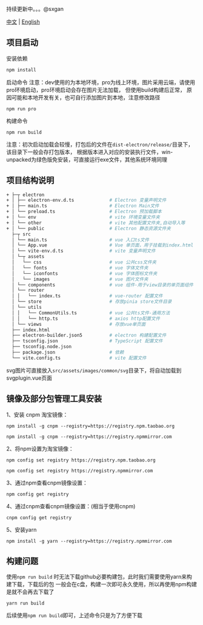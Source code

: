 持续更新中。。。@sxgan

[中文](README.md) | [English](README.en.md)

## 项目启动

安装依赖

```sh
npm install
```
启动命令
注意：dev使用的为本地环境，pro为线上环境，图片采用云端，请使用pro环境启动，pro环境启动会存在图片无法加载，
但使用build构建后正常， 原因可能和本地开发有关，也可自行添加图片到本地，注意修改路径
```shell
npm run pro
```
构建命令
```shell
npm run build
```
注意：初次启动加载会较慢，打包后的文件在`dist-electron/release/`目录下，该目录下一般会存打包版本，
根据版本进入对应的安装执行文件，win-unpacked为绿色版免安装，可直接运行exe文件，其他系统环境同理

## 项目结构说明
```sh
+ ├─┬ electron
+ │ ├── electron-env.d.ts             # Electron 变量声明文件   
+ │ ├── main.ts                       # Electron Main文件  
+ │ └── preload.ts                    # Electron 预加载脚本
+ │ └── env                           # vite 环境变量文件夹
+ │ └── other                         # vite 其他配置文件夹,自动导入等
+ │ └── public                        # Electron 静态资源文件夹
  ├─┬ src
  │ └── main.ts                       # vue 入口ts文件
  │ └── App.vue                       # Vue 单页面，用于挂载到index.html
  │ └── vite-env.d.ts                 # vite 变量声明文件
  │ └─┬ assets
  │   └── css                         # vue 公共css文件夹
  │   └── fonts                       # vue 字体文件夹
  │   └── iconfonts                   # vue 字体图标文件夹
  │   └── images                      # vue 图片文件夹
  │ └── components                    # vue 组件-用于view目录的单页面组件
  │ └── router                        
  │ │   └── index.ts                  # vue-router 配置文件
  │ └── store                         # 存放pinia store文件目录
  │ └── utils                         
  │ │   └── CommonUtils.ts            # vue 公共ts文件-通用方法
  │ │   └── http.ts                   # axios http配置文件
  │ └── views                         # 存放vue单页面
  ├── index.html
  ├── electron-builder.json5          # electron 构建配置文件
  ├── tsconfig.json                   # TypeScript 配置文件
  ├── tsconfig.node.json
  ├── package.json                    # 依赖
  └── vite.config.ts                  # vite 配置文件
```
svg图片可直接放入`src/assets/images/common/svg`目录下，将自动加载到svgplugin.vue页面
## 镜像及部分包管理工具安装

1、安装 cnpm 淘宝镜像：
```shell
npm install -g cnpm --registry=https://registry.npm.taobao.org

npm install -g cnpm --registry=https://registry.npmmirror.com
```
2、将npm设置为淘宝镜像：
```shell
npm config set registry https://registry.npm.taobao.org

npm config set registry https://registry.npmmirror.com
```
3、通过npm查看cnpm镜像设置：
```shell
npm config get registry
```
4、通过cnpm查看cnpm镜像设置：(相当于使用cnpm)
```shell
cnpm config get registry
```
5、安装yarn
```shell
npm install -g yarn --registry=https://registry.npmmirror.com
```

## 构建问题
使用`npm run build` 时无法下载github必要构建包，此时我们需要使用yarn来构建下载，下载后的包
一般会在c盘，构建一次即可永久使用，所以再使用npm构建是就不会再去下载了
```shell 
yarn run build
```
后续使用`npm run build`即可，上述命令只是为了方便下载

